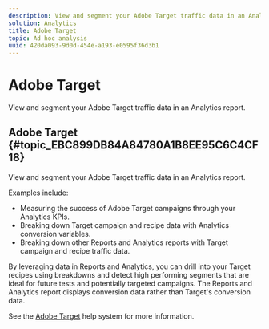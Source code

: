 ```yaml
---
description: View and segment your Adobe Target traffic data in an Analytics report.
solution: Analytics
title: Adobe Target
topic: Ad hoc analysis
uuid: 420da093-9d0d-454e-a193-e0595f36d3b1
---
```


# Adobe Target

View and segment your Adobe Target traffic data in an Analytics report.

## Adobe Target {#topic_EBC899DB84A84780A1B8EE95C6C4CF18}

View and segment your Adobe Target traffic data in an Analytics report.

Examples include:

* Measuring the success of Adobe Target campaigns through your Analytics KPIs.
* Breaking down Target campaign and recipe data with Analytics conversion variables.
* Breaking down other Reports and Analytics reports with Target campaign and recipe traffic data.

By leveraging data in Reports and Analytics, you can drill into your Target recipes using breakdowns and detect high performing segments that are ideal for future tests and potentially targeted campaigns. The Reports and Analytics report displays conversion data rather than Target's conversion data.

See the [Adobe Target](https://marketing.adobe.com/resources/help/en_US/target/) help system for more information.
